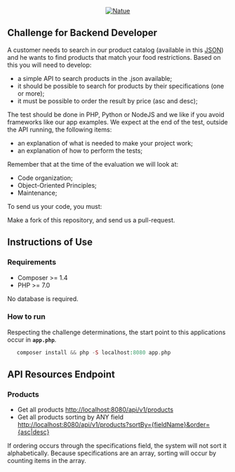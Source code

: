 <p align="center">
  <a href="https://www.natue.com.br">
      <img src="https://static.natue.com.br/images/icons/footer-logo.png" alt="Natue"/>
  </a>
</p>

## Challenge for Backend Developer

A customer needs to search in our product catalog (available in this <a href="https://github.com/natuelabs/challenge/blob/master/products.json">JSON</a>) and he wants to find products that match your food restrictions.
Based on this you will need to develop:

- a simple API to search products in the .json available;
- it should be possible to search for products by their specifications (one or more);
- it must be possible to order the result by price (asc and desc);

The test should be done in PHP, Python or NodeJS and we like if you avoid frameworks like our app examples. We expect at the end of the test, outside the API running, the following items:

- an explanation of what is needed to make your project work;
- an explanation of how to perform the tests;

Remember that at the time of the evaluation we will look at:

- Code organization;
- Object-Oriented Principles;
- Maintenance;

To send us your code, you must:

Make a fork of this repository, and send us a pull-request.

## Instructions of Use

### Requirements

 * Composer >= 1.4
 * PHP >= 7.0
 
No database is required.
 
### How to run

Respecting the challenge determinations, the start point to this applications occur in **``` app.php ```**. 

```php
   composer install && php -S localhost:8080 app.php
```

## API Resources Endpoint

### Products

 * Get all products [http://localhost:8080/api/v1/products](http://localhost:8080/api/v1/products)
 * Get all products sorting by ANY field [http://localhost:8080/api/v1/products?sortBy={fieldName}&order={asc|desc}](http://localhost:8080/api/v1/products?sortBy={fieldName}&order={desc:asc|desc})
 
 If ordering occurs through the specifications field, the system will not sort it alphabetically. Because specifications are an array, sorting will occur by counting items in the array. 
